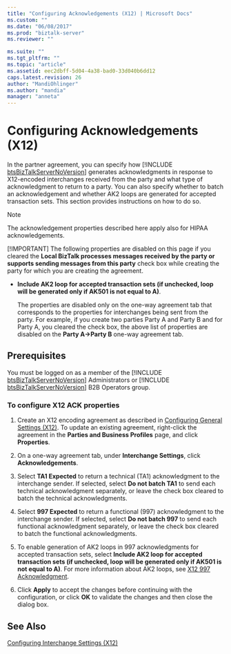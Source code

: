 ```yaml
---
title: "Configuring Acknowledgements (X12) | Microsoft Docs"
ms.custom: ""
ms.date: "06/08/2017"
ms.prod: "biztalk-server"
ms.reviewer: ""

ms.suite: ""
ms.tgt_pltfrm: ""
ms.topic: "article"
ms.assetid: eec2dbff-5d04-4a38-bad0-33d040b6dd12
caps.latest.revision: 26
author: "MandiOhlinger"
ms.author: "mandia"
manager: "anneta"
---
```

# Configuring Acknowledgements (X12)
In the partner agreement, you can specify how [!INCLUDE [btsBizTalkServerNoVersion](../includes/btsbiztalkservernoversion-md.md)] generates acknowledgments in response to X12-encoded interchanges received from the party and what type of acknowledgment to return to a party. You can also specify whether to batch an acknowledgement and whether AK2 loops are generated for accepted transaction sets. This section provides instructions on how to do so.  
  
> [!NOTE]
>  The acknowledgement properties described here apply also for HIPAA acknowledgements.  
> 
> [!IMPORTANT]
>  The following properties are disabled on this page if you cleared the **Local BizTalk processes messages received by the party or supports sending messages from this party** check box while creating the party for which you are creating the agreement.  
> 
> - **Include AK2 loop for accepted transaction sets (if unchecked, loop will be generated only if AK501 is not equal to A)**.  
> 
>   The properties are disabled only on the one-way agreement tab that corresponds to the properties for interchanges being sent from the party. For example, if you create two parties Party A and Party B and for Party A, you cleared the check box, the above list of properties are disabled on the **Party A->Party B** one-way agreement tab.  
  
## Prerequisites  
 You must be logged on as a member of the [!INCLUDE [btsBizTalkServerNoVersion](../includes/btsbiztalkservernoversion-md.md)] Administrators or [!INCLUDE [btsBizTalkServerNoVersion](../includes/btsbiztalkservernoversion-md.md)] B2B Operators group.  
  
### To configure X12 ACK properties  
  
1.  Create an X12 encoding agreement as described in [Configuring General Settings (X12)](../core/configuring-general-settings-x12.md). To update an existing agreement, right-click the agreement in the **Parties and Business Profiles** page, and click **Properties**.  
  
2.  On a one-way agreement tab, under **Interchange Settings**, click **Acknowledgements**.  
  
3.  Select **TA1 Expected** to return a technical (TA1) acknowledgment to the interchange sender. If selected, select **Do not batch TA1** to send each technical acknowledgment separately, or leave the check box cleared to batch the technical acknowledgments.  
  
4.  Select **997 Expected** to return a functional (997) acknowledgment to the interchange sender. If selected, select **Do not batch 997** to send each functional acknowledgment separately, or leave the check box cleared to batch the functional acknowledgments.  
  
5.  To enable generation of AK2 loops in 997 acknowledgments for accepted transaction sets, select **Include AK2 loop for accepted transaction sets (if unchecked, loop will be generated only if AK501 is not equal to A)**. For more information about AK2 loops, see [X12 997 Acknowledgment](../core/x12-997-acknowledgment.md).  
  
6.  Click **Apply** to accept the changes before continuing with the configuration, or click **OK** to validate the changes and then close the dialog box.  
  
## See Also  
 [Configuring Interchange Settings (X12)](../core/configuring-interchange-settings-x12.md)